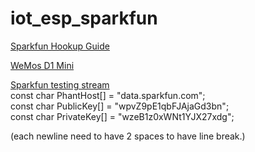 # iot_esp_sparkfun

[Sparkfun Hookup Guide](https://learn.sparkfun.com/tutorials/esp8266-thing-hookup-guide/example-sketch-posting-to-phant)

[WeMos D1 Mini](https://www.wemos.cc/product/d1-mini.html)  





[Sparkfun testing stream](https://data.sparkfun.com/streams/wpvZ9pE1qbFJAjaGd3bn)  
const char PhantHost[] = "data.sparkfun.com";  
const char PublicKey[] = "wpvZ9pE1qbFJAjaGd3bn";  
const char PrivateKey[] = "wzeB1z0xWNt1YJX27xdg";  

(each newline need to have 2 spaces to have line break.)

